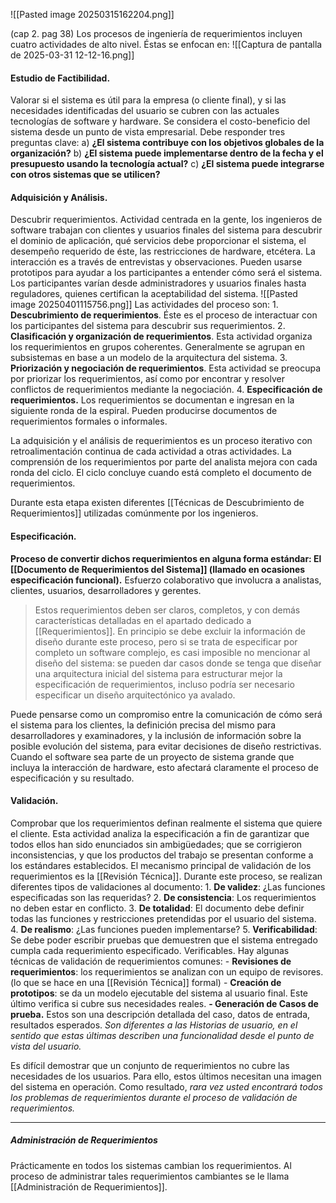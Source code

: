 ![[Pasted image 20250315162204.png]]

(cap 2. pag 38) Los procesos de ingeniería de requerimientos incluyen cuatro actividades de alto nivel. Éstas se enfocan en:
	![[Captura de pantalla de 2025-03-31 12-12-16.png]]

#### **Estudio de Factibilidad**. 
Valorar si el sistema es útil para la empresa (o cliente final), y si las necesidades identificadas del usuario se cubren con las actuales tecnologías de software y hardware. Se considera el costo-beneficio del sistema desde un punto de vista empresarial. Debe responder tres preguntas clave: 
	a) **¿El sistema contribuye con los objetivos globales de la organización?** 
	b) **¿El sistema puede implementarse dentro de la fecha y el presupuesto usando la tecnología actual?** 
	c) **¿El sistema puede integrarse con otros sistemas que se utilicen?**

#### **Adquisición y Análisis**. 
Descubrir requerimientos. Actividad centrada en la gente, los ingenieros de software trabajan con clientes y usuarios finales del sistema para descubrir el dominio de aplicación, qué servicios debe proporcionar el sistema, el desempeño requerido de éste, las restricciones de hardware, etcétera. La interacción es a través de entrevistas y observaciones. Pueden usarse prototipos para ayudar a los participantes a entender cómo será el sistema. Los participantes varían desde administradores y usuarios finales hasta reguladores, quienes certifican la aceptabilidad del sistema.
	![[Pasted image 20250401115756.png]]
	Las actividades del proceso son:
	1. **Descubrimiento de requerimientos**. Éste es el proceso de interactuar con los participantes del sistema para descubrir sus requerimientos.
	2. **Clasificación y organización de requerimientos**. Esta actividad organiza los requerimientos en grupos coherentes. Generalmente se agrupan en subsistemas en base a un modelo de la arquitectura del sistema.
	3. **Priorización y negociación de requerimientos**. Esta actividad se preocupa por priorizar los requerimientos, así como por encontrar y resolver conflictos de requerimientos mediante la negociación.
	4. **Especificación de requerimientos.** Los requerimientos se documentan e ingresan en la siguiente ronda de la espiral. Pueden producirse documentos de requerimientos formales o informales.

La adquisición y el análisis de requerimientos es un proceso iterativo con retroalimentación continua de cada actividad a otras actividades. La comprensión de los requerimientos por parte del analista mejora con cada ronda del ciclo. El ciclo concluye cuando está completo el documento de requerimientos. 

Durante esta etapa existen diferentes [[Técnicas de Descubrimiento de Requerimientos]] utilizadas comúnmente por los ingenieros.
#### **Especificación**. 
**Proceso de convertir dichos requerimientos en alguna forma estándar: El [[Documento de Requerimientos del Sistema]] (llamado en ocasiones especificación funcional).** Esfuerzo colaborativo que involucra a analistas, clientes, usuarios, desarrolladores y gerentes. 

> Estos requerimientos deben ser claros, completos, y con demás características detalladas en el apartado dedicado a [[Requerimientos]]. 
> En principio se debe excluir la información de diseño durante este proceso, pero si se trata de especificar por completo un software complejo, es casi imposible no mencionar al diseño del sistema: se pueden dar casos donde se tenga que diseñar una arquitectura inicial del sistema para estructurar mejor la especificación de requerimientos, incluso podría ser necesario especificar un diseño arquitectónico ya avalado. 

Puede pensarse como un compromiso entre la comunicación de cómo será el sistema para los clientes, la definición precisa del mismo para desarrolladores y examinadores, y la inclusión de información sobre la posible evolución del sistema, para evitar decisiones de diseño restrictivas.
Cuando el software sea parte de un proyecto de sistema grande que incluya la interacción de hardware, esto afectará claramente el proceso de especificación y su resultado.

#### **Validación**. 
Comprobar que los requerimientos definan realmente el sistema que quiere el cliente. Esta actividad analiza la especificación a fin de garantizar que todos ellos han sido enunciados sin ambigüedades; que se corrigieron inconsistencias, y que los productos del trabajo se presentan conforme a los estándares establecidos. El mecanismo principal de validación de los requerimientos es la [[Revisión Técnica]]. 
Durante este proceso, se realizan diferentes tipos de validaciones al documento:
	1. **De validez**: ¿Las funciones especificadas son las requeridas?
	2. **De consistencia**: Los requerimientos no deben estar en conflicto.
	3. **De totalidad**: El documento debe definir todas las funciones y restricciones pretendidas por el usuario del sistema.
	4. **De realismo**: ¿Las funciones pueden implementarse?
	5. **Verificabilidad**: Se debe poder escribir pruebas que demuestren que el sistema entregado cumpla cada requerimiento especificado. Verificables.
Hay algunas técnicas de validación de requerimientos comunes:
	- **Revisiones de requerimientos**: los requerimientos se analizan con un equipo de revisores. (lo que se hace en una [[Revisión Técnica]] formal)
	- **Creación de prototipos**: se da un modelo ejecutable del sistema al usuario final. Este último verifica si cubre sus necesidades reales.
	**- Generación de Casos de prueba.** Estos son una descripción detallada del caso, datos de entrada, resultados esperados. *Son diferentes a las Historias de usuario, en el sentido que estas últimas describen una funcionalidad desde el punto de vista del usuario.*

Es difícil demostrar que un conjunto de requerimientos no cubre las necesidades de los usuarios. Para ello, estos últimos necesitan una imagen del sistema en operación. Como resultado, *rara vez usted encontrará todos los problemas de requerimientos durante el proceso de validación de requerimientos.*
****
##### ***Administración de Requerimientos***
Prácticamente en todos los sistemas cambian los requerimientos. Al proceso de administrar tales requerimientos cambiantes se le llama [[Administración de Requerimientos]].
